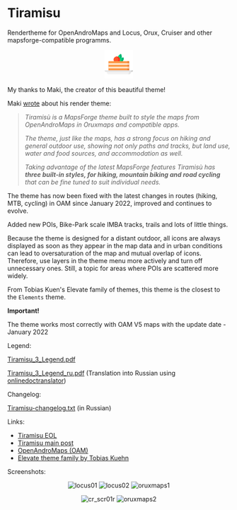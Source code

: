 # Tiramisu

Rendertheme for OpenAndroMaps and Locus, Orux, Cruiser and other mapsforge-compatible programms.
<div align="center">

![Tiramisu.png](Tiramisu.png)

</div>

My thanks to Maki, the creator of this beautiful theme!

Maki [wrote](https://tartamillo.wordpress.com/tiramisu/) about his render theme:
> _Tiramisù is a MapsForge theme built to style the maps from OpenAndroMaps in Oruxmaps and compatible apps._
>
> _The theme, just like the maps, has a strong focus on hiking and general outdoor use, showing not only paths and tracks, but land use, water and food sources, and accommodation as well._
>
> _Taking advantage of the latest MapsForge features Tiramisù has **three built-in styles, for hiking, mountain biking and road cycling** that can be fine tuned to suit individual needs._

The theme has now been fixed with the latest changes in routes (hiking, MTB, cycling) in OAM since January 2022, improved and continues to evolve.

Added new POIs, Bike-Park scale IMBA tracks, trails and lots of little things.

Because the theme is designed for a distant outdoor, all icons are always displayed as soon as they appear in the map data and in urban conditions can lead to oversaturation of the map and mutual overlap of icons. Therefore, use layers in the theme menu more actively and turn off unnecessary ones. Still, a topic for areas where POIs are scattered more widely.

From Tobias Kuen's Elevate family of themes, this theme is the closest to the `Elements` theme.

**Important!**

The theme works most correctly with OAM V5 maps with the update date - January 2022

Legend:

[Tiramisu_3_Legend.pdf](Tiramisu_3_Legend.pdf)

[Tiramisu_3_Legend_ru.pdf](Tiramisu_3_Legend_ru.pdf) (Translation into Russian using [onlinedoctranslator](https://www.onlinedoctranslator.com/))

Changelog:

[Tiramisu-changelog.txt](Tiramisu-changelog.txt)  (in Russian)

Links:

- [Tiramisu EOL](https://tartamillo.wordpress.com/2022/01/03/tiramisu-eol/)
- [Tiramisu main post](https://tartamillo.wordpress.com/tiramisu/)
- [OpenAndroMaps (OAM)](https://www.openandromaps.org/en/home_en)
- [Elevate theme family by Tobias Kuehn](https://www.openandromaps.org/en/legend/elevate-mountain-hike-theme)

Screenshots:

<div align="center">
 
 ![locus01](https://user-images.githubusercontent.com/35865856/153635003-8a231a6e-911e-480f-a225-a4ac7189c698.jpg) ![locus02](https://user-images.githubusercontent.com/35865856/153635000-46f7b05a-3352-4b74-9519-6384250f494f.jpg) ![oruxmaps1](https://user-images.githubusercontent.com/35865856/153635007-a72bc619-89e9-40c7-98b5-a7523b1ba4b8.jpg) 
 
![cr_scr01r](https://user-images.githubusercontent.com/35865856/153633952-5176df8d-66cf-4a3a-b5b7-796d0a12c982.png) ![oruxmaps2](https://user-images.githubusercontent.com/35865856/153634988-7940a77f-87cf-4552-b0b0-daf80730d183.jpg)
 
</div>




